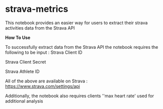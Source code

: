# strava-metrics

This notebook provides an easier way for users to extract their strava activities data from the Strava API

**How To Use**

To successfully extract data  from the Strava API the notebook requires the following to be input : 
Strava Client ID

Strava Client Secret

Strava Athlete ID 

All of the above are available on Strava : https://www.strava.com/settings/api 

Additionally, the notebook also requires clients ''max heart rate' used for additional analysis 



